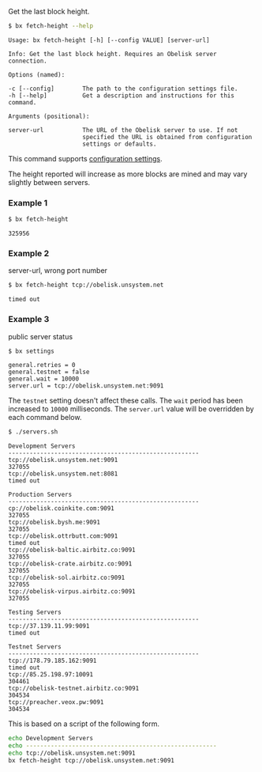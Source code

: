 Get the last block height.
```sh
$ bx fetch-height --help
```
```
Usage: bx fetch-height [-h] [--config VALUE] [server-url]                

Info: Get the last block height. Requires an Obelisk server connection.  

Options (named):

-c [--config]        The path to the configuration settings file.        
-h [--help]          Get a description and instructions for this command.

Arguments (positional):

server-url           The URL of the Obelisk server to use. If not        
                     specified the URL is obtained from configuration    
                     settings or defaults.
```
This command supports [configuration settings](Configuration-Settings).

The height reported will increase as more blocks are mined and may vary slightly between servers.
### Example 1
```sh
$ bx fetch-height
```
```
325956
```
### Example 2
server-url, wrong port number
```sh
$ bx fetch-height tcp://obelisk.unsystem.net
```
```
timed out
```
### Example 3
public server status
```sh
$ bx settings
```
```
general.retries = 0
general.testnet = false
general.wait = 10000
server.url = tcp://obelisk.unsystem.net:9091
```
The `testnet` setting doesn't affect these calls. The `wait` period has been increased to `10000` milliseconds. The `server.url` value will be overridden by each command below.
```sh
$ ./servers.sh
```
```
Development Servers
------------------------------------------------------
tcp://obelisk.unsystem.net:9091
327055
tcp://obelisk.unsystem.net:8081
timed out

Production Servers
------------------------------------------------------
cp://obelisk.coinkite.com:9091
327055
tcp://obelisk.bysh.me:9091
327055
tcp://obelisk.ottrbutt.com:9091
timed out
tcp://obelisk-baltic.airbitz.co:9091
327055
tcp://obelisk-crate.airbitz.co:9091
327055
tcp://obelisk-sol.airbitz.co:9091
327055
tcp://obelisk-virpus.airbitz.co:9091
327055

Testing Servers
------------------------------------------------------
tcp://37.139.11.99:9091
timed out

Testnet Servers
------------------------------------------------------
tcp://178.79.185.162:9091
timed out
tcp://85.25.198.97:10091
304461
tcp://obelisk-testnet.airbitz.co:9091
304534
tcp://preacher.veox.pw:9091
304534
```
This is based on a script of the following form.
```sh
echo Development Servers
echo ------------------------------------------------------
echo tcp://obelisk.unsystem.net:9091
bx fetch-height tcp://obelisk.unsystem.net:9091
```